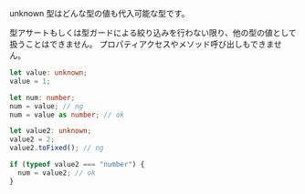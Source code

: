 unknown 型はどんな型の値も代入可能な型です。

型アサートもしくは型ガードによる絞り込みを行わない限り、他の型の値として扱うことはできません。
プロパティアクセスやメソッド呼び出しもできません。

```ts
let value: unknown;
value = 1;

let num: number;
num = value; // ng
num = value as number; // ok

let value2: unknown;
value2 = 2;
value2.toFixed(); // ng

if (typeof value2 === "number") {
  num = value2; // ok
}
```
